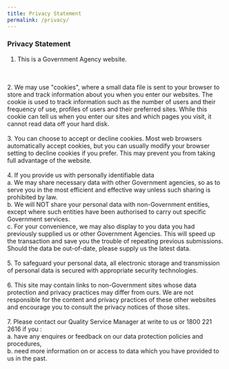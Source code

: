 ```yaml
---
title: Privacy Statement
permalink: /privacy/
---
```


### **Privacy Statement**

1. This is a Government Agency website.
<br>
<br>
2. We may use "cookies", where a small data file is sent to your browser to store and track information about you when you enter our websites. The cookie is used to track information such as the number of users and their frequency of use, profiles of users and their preferred sites. While this cookie can tell us when you enter our sites and which pages you visit, it cannot read data off your hard disk.
<br>
<br>
3. You can choose to accept or decline cookies. Most web browsers automatically accept cookies, but you can usually modify your browser setting to decline cookies if you prefer. This may prevent you from taking full advantage of the website.
<br>
<br>
4. If you provide us with personally identifiable data
<br>a.     We may share necessary data with other Government agencies, so as to serve you in the most efficient and effective way unless such sharing is prohibited by law.
<br>b.     We will NOT share your personal data with non-Government entities, except where such entities have been authorised to carry out specific Government services.
<br>c.      For your convenience, we may also display to you data you had previously supplied us or other Government Agencies. This will speed up the transaction and save you the trouble of repeating previous submissions. Should the data be out-of-date, please supply us the latest data.
<br>
<br>
5. To safeguard your personal data, all electronic storage and transmission of personal data is secured with appropriate security technologies.
<br>
<br>
6. This site may contain links to non-Government sites whose data protection and privacy practices may differ from ours. We are not responsible for the content and privacy practices of these other websites and encourage you to consult the privacy notices of those sites.
<br>
<br>
7. Please contact our Quality Service Manager at write to us or 1800 221 2616 if you :
<br>a.     have any enquires or feedback on our data protection policies and procedures,
<br>b.     need more information on or access to data which you have provided to us in the past.
